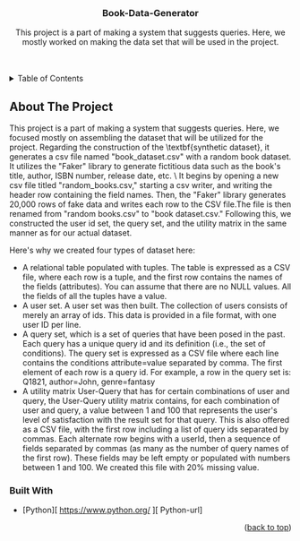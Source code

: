 <!-- Random-Book-Data-Generator -->
<!--
*** Reference links are enclosed in brackets [ ] instead of parentheses ( ).
*** See the bottom of this document for the declaration of the reference variables
-->
<!-- PROJECT LOGO -->
<br />
<div align="center">


  <h3 align="center">Book-Data-Generator</h3>

  <p align="center">This project is a part of making a system that suggests queries. Here, we mostly worked on making the data set that will be   used in the project.
    <br />
    <br />
    <br />
  </p>
</div>



<!-- TABLE OF CONTENTS -->
<details>
  <summary>Table of Contents</summary>
  <ol>
    <li>
      <a href="#about-the-project">About The Project</a>
      <ul>
        <li><a href="#built-with">Built With</a></li>
      </ul>
    </li>
  </ol>
</details>



<!-- ABOUT THE PROJECT -->
## About The Project
This project is a part of making a system that suggests queries. Here, we focused mostly on assembling the dataset that will be utilized for the project.
Regarding the construction of the \textbf{synthetic dataset}, it generates a csv file named "book\_dataset.csv" with a random book dataset. It utilizes the "Faker" library to generate fictitious data such as the book's title, author, ISBN number, release date, etc.
\\
It begins by opening a new csv file titled "random\_books.csv," starting a csv writer, and writing the header row containing the field names. Then, the "Faker" library generates 20,000 rows of fake data and writes each row to the CSV file.The file is then renamed from "random books.csv" to "book dataset.csv." Following this, we constructed the user id set, the query set, and the utility matrix in the same manner as for our actual dataset.

Here's why we created four types of dataset here:
* A relational table populated with tuples. The table is expressed as a CSV file, where each row is a tuple, and the first row contains the names of the fields (attributes). You can assume that there are no NULL values. All the fields of all the tuples have a value. 
* A user set. A user set was then built. The collection of users consists of merely an array of ids. This data is provided in a file format, with one user ID per line.
* A query set, which is a set of queries that have been posed in the past. Each query has a unique query id and its definition (i.e., the set of conditions). The query set is expressed as a CSV file where each line contains the conditions attribute=value separated by comma. The first element of each row is a query id. For example, a row in the query set is: 
Q1821, author=John, genre=fantasy
* A utility matrix User-Query that has for certain combinations of user and query, the User-Query utility matrix contains, for each combination of user and query, a value between 1 and 100 that represents the user's level of satisfaction with the result set for that query. This is also offered as a CSV file, with the first row including a list of query ids separated by commas. Each alternate row begins with a userId, then a sequence of fields separated by commas (as many as the number of query names of the first row). These fields may be left empty or populated with numbers between 1 and 100. We created this file with 20% missing value.


### Built With
* [Python][ https://www.python.org/ ][ Python-url]

<p align="right">(<a href="#readme-top">back to top</a>)</p>

